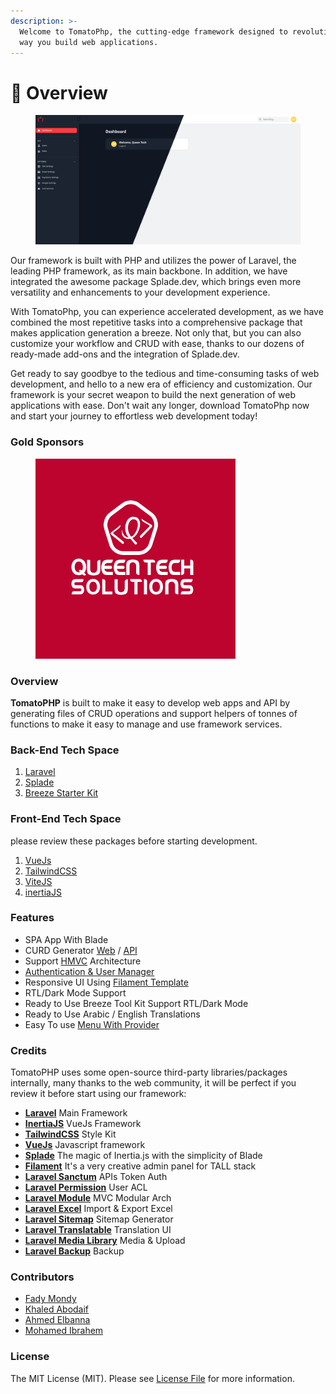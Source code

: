 ```yaml
---
description: >-
  Welcome to TomatoPhp, the cutting-edge framework designed to revolutionize the
  way you build web applications.
---
```


# 🚀 Overview

<figure><img src=".gitbook/assets/cover (2).png" alt=""><figcaption></figcaption></figure>

Our framework is built with PHP and utilizes the power of Laravel, the leading PHP framework, as its main backbone. In addition, we have integrated the awesome package Splade.dev, which brings even more versatility and enhancements to your development experience.

With TomatoPhp, you can experience accelerated development, as we have combined the most repetitive tasks into a comprehensive package that makes application generation a breeze. Not only that, but you can also customize your workflow and CRUD with ease, thanks to our dozens of ready-made add-ons and the integration of Splade.dev.

Get ready to say goodbye to the tedious and time-consuming tasks of web development, and hello to a new era of efficiency and customization. Our framework is your secret weapon to build the next generation of web applications with ease. Don't wait any longer, download TomatoPhp now and start your journey to effortless web development today!

>

### Gold Sponsors

<figure><img src=".gitbook/assets/109404907_3108551212563042_198488632876570388_n.png" alt=""><figcaption></figcaption></figure>

### Overview

**TomatoPHP** is built to make it easy to develop web apps and API by generating files of CRUD operations and support helpers of tonnes of functions to make it easy to manage and use framework services.

### Back-End Tech Space

1. [Laravel](https://laravel.com/)
2. [Splade](https://splade.dev)
3. [Breeze Starter Kit](https://splade.dev/docs/breeze)

### Front-End Tech Space

please review these packages before starting development.

1. [VueJs](https://vuejs.org/)
2. [TailwindCSS](https://tailwindcss.com/)
3. [ViteJS](https://vitejs.dev/)
4. [inertiaJS](https://inertiajs.com)

### Features

* SPA App With Blade
* CURD Generator [Web](broken-reference) / [API](plugins/deprecated-plugins/tomato-api.md)
* Support [HMVC](https://nwidart.com/laravel-modules/v6/introduction) Architecture
* [Authentication & User Manager](plugins/tomato-roles/)
* Responsive UI Using [Filament Template](broken-reference)
* RTL/Dark Mode Support
* Ready to Use Breeze Tool Kit Support RTL/Dark Mode
* Ready to Use Arabic / English Translations
* Easy To use [Menu With Provider](tomato-admin/menu.md)

### Credits

TomatoPHP uses some open-source third-party libraries/packages internally, many thanks to the web community, it will be perfect if you review it before start using our framework:

* [**Laravel**](https://laravel.com/) Main Framework
* [**InertiaJS**](https://inertiajs.com/) VueJs Framework
* [**TailwindCSS**](https://tailwindcss.com/) Style Kit
* [**VueJs**](https://vuejs.org/) Javascript framework
* [**Splade**](https://splade.dev) The magic of Inertia.js with the simplicity of Blade
* [**Filament**](https://filamentphp.com/) It's a very creative admin panel for TALL stack
* [**Laravel Sanctum**](https://laravel.com/docs/8.x/sanctum) APIs Token Auth
* [**Laravel Permission**](https://spatie.be/docs/laravel-permission/v4/introduction) User ACL
* [**Laravel Module**](https://nwidart.com/laravel-modules/v6/introduction) MVC Modular Arch
* [**Laravel Excel**](https://laravel-excel.com/) Import & Export Excel
* [**Laravel Sitemap**](https://github.com/spatie/laravel-sitemap) Sitemap Generator
* [**Laravel Translatable**](https://github.com/spatie/laravel-translatable) Translation UI
* [**Laravel Media Library**](https://github.com/spatie/laravel-medialibrary) Media & Upload
* [**Laravel Backup**](https://github.com/spatie/laravel-backup) Backup

### Contributors

* [Fady Mondy](https://github.com/3x1io)
* [Khaled Abodaif](https://github.com/khaledAbodaif)
* [Ahmed Elbanna](https://github.com/Ahmed-Elbanna-Git)
* [Mohamed Ibrahem](https://github.com/marious)

### License

The MIT License (MIT). Please see [License File](https://github.com/queents/vilt/blob/master/LICENSE.md) for more information.
